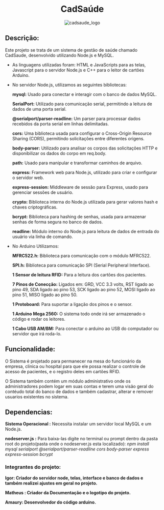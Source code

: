 <h1 style="text-align: center;">CadSaúde</h1>
<div style="text-align: center;">
  <img src="https://github.com/MisterIgorGarcia/cadsaude-acelera/assets/131496741/0985160d-8f85-4dd7-93cb-4a4e24f63fd4" alt="cadsaude_logo">
</div>

## Descrição:
Este projeto se trata de um sistema de gestão de saúde chamado CadSaude, desenvolvido utilizando Node.js e MySQL.

- As linguagens utilizadas foram: HTML e JavaScripts para as telas, Javascript para o servidor Node.js e C++ para o leitor de cartões Arduíno.
  
- No servidor Node.js, utilizamos as seguintes bibliotecas:
  
  **mysql:** Usado para conectar e interagir com o banco de dados MySQL.

  **SerialPort:** Utilizado para comunicação serial, permitindo a leitura de dados de uma porta serial.

  **@serialport/parser-readline:** Um parser para processar dados recebidos da porta serial em linhas delimitadas.

  **cors:** Uma biblioteca usada para configurar o Cross-Origin Resource Sharing (CORS), permitindo solicitações entre diferentes origens.

  **body-parser:** Utilizado para analisar os corpos das solicitações HTTP e disponibilizar os dados do corpo em req.body.

  **path:** Usado para manipular e transformar caminhos de arquivo.

  **express:** Framework web para Node.js, utilizado para criar e configurar o servidor web.

  **express-session:** Middleware de sessão para Express, usado para gerenciar sessões de usuário.

  **crypto:** Biblioteca interna do Node.js utilizada para gerar valores hash e chaves criptográficas.

  **bcrypt:** Biblioteca para hashing de senhas, usada para armazenar senhas de forma segura no banco de dados.

  **readline:** Módulo interno do Node.js para leitura de dados de entrada do usuário via linha de comando.

- No Arduino Utilizamos:
  
  **MFRC522.h:** Biblioteca para comunicação com o módulo MFRC522.

  **SPI.h:** Biblioteca para comunicação SPI (Serial Peripheral Interface).

  **1 Sensor de leitura RFID:** Para a leitura dos cartões dos pacientes.

  **7 Pinos de Conecção:** Ligados em: GRD, VCC 3.3 volts, RST ligado ao pino 49, SDA ligado ao pino 53, SCK ligado ao pino 52, MOSI ligado ao pino 51, MISO ligado ao pino 50.

  **1 Protoboard:** Para suportar a ligação dos pinos e o sensor.

  **1 Arduino Mega 2560:** O sistema todo onde irá ser armazenado o código e rodar os leitores.

  **1 Cabo USB AM/BM:** Para conectar o arduino ao USB do computador ou servidor que irá roda-lo.

## Funcionalidade:

O Sistema é projetado para permanecer na mesa do funcionário da empresa, clinica ou hospital para que ele possa realizar o controle de acesso de pacientes, e o registro deles em cartões RFID.

O Sistema também contém um módulo administrativo onde os administradores podem logar em suas contas e terem uma visão geral do contéudo total do banco de dados e também cadastrar, alterar e remover usuarios existentes no sistema.

## Dependencias:

**Sistema Operacional :** Necessita instalar um servidor local MySQL e um Node.js.

**nodeserver.js :**
Para baixa-las digite no terminal ou prompt dentro da pasta root do projeto(pasta onde o nodeserver.js esta localizado):
*npm install mysql serialport @serialport/parser-readline cors body-parser express express-session bcrypt*

### Integrantes do projeto:

**Igor: Criador do servidor node, telas, interface e banco de dados e também realizei ajustes em geral no projeto.**

**Matheus : Criador da Documentação e o logotipo do projeto.**

**Amaury: Desenvolvedor do código arduino.**
